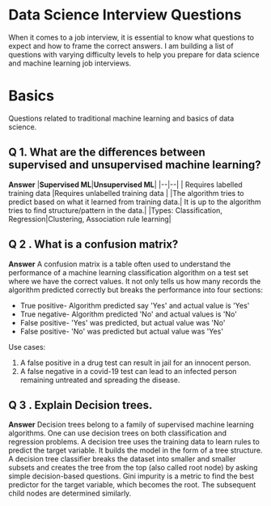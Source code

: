# Data Science Interview Questions

 When it comes to a job interview, it is essential to know what questions to expect and how to frame the correct answers.
I am building a list of questions with varying difficulty levels to help you prepare for data science and machine learning job interviews.

# Basics

Questions related to traditional machine learning and basics of data science.

## Q 1. What are the differences between supervised and unsupervised machine learning?

**Answer**
|**Supervised ML**|**Unsupervised ML**|
|--|--|
| Requires labelled training data |Requires unlabelled training data |
|The algorithm tries to predict based on what it learned from training data.| It is up to the algorithm tries to find structure/pattern in the data.|
|Types: Classification, Regression|Clustering, Association rule learning|

## Q 2 . What is a confusion matrix?

**Answer**
A confusion matrix is a table often used to understand the performance of a machine learning classification algorithm on a test set where we have the correct values. It not only tells us how many records the algorithm predicted correctly but breaks the performance into four sections:
 - True positive- Algorithm predicted say 'Yes' and actual value is 'Yes'
 - True negative- Algorithm predicted 'No' and actual values is 'No'
 - False positive- 'Yes' was predicted, but actual value was 'No'
 - False positive- 'No' was predicted but actual value was 'Yes'

Use cases:
1. A false positive in a drug test can result in jail for an innocent person.
2. A false negative in a covid-19 test can lead to an infected person remaining untreated and spreading the disease.

 
## Q 3 . Explain Decision trees. 

**Answer**
Decision trees belong to a family of supervised machine learning algorithms. One can use decision trees on both classification and regression problems. 
A decision tree uses the training data to learn rules to predict the target variable. It builds the model in the form of a tree structure. A decision tree classifier breaks the dataset into smaller and smaller subsets and creates the tree from the top (also called root node) by asking simple decision-based questions. Gini impurity is a metric to find the best predictor for the target variable, which becomes the root. The subsequent child nodes are determined similarly.
